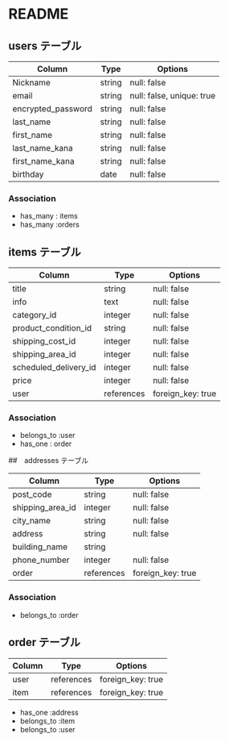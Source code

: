 # README
## users テーブル

| Column             | Type     | Options                       |
| ------------------ | ------   | -----------                   |
| Nickname           | string   | null: false                   |
| email              | string   | null: false,  unique: true    |
| encrypted_password | string   | null: false                   |
| last_name          | string   | null: false                   |
| first_name         | string   | null: false                   |
| last_name_kana     | string   | null: false                   |
| first_name_kana    | string   | null: false                   |
| birthday           | date     | null: false                   |

### Association

- has_many  : items
- has_many :orders
## items テーブル

| Column                 | Type                | Options                       |
| ------                 | ------              | -----------                   |
| title                  | string              | null: false                   |
| info                   | text                | null: false                   |
| category_id            | integer             | null: false                   |
| product_condition_id   | string              | null: false                   |
| shipping_cost_id       | integer             | null: false                   |
| shipping_area_id       | integer             | null: false                   |
| scheduled_delivery_id  | integer             | null: false                   |
| price                  | integer             | null: false                   |
| user                   | references          | foreign_key: true             |
### Association

- belongs_to :user
- has_one : order


##　addresses テーブル

| Column          | Type             | Options                                         |
| -------         | ----------       | ------------------------------                  |
| post_code       | string           | null: false                                     |
| shipping_area_id| integer          | null: false                                     |
| city_name       | string           | null: false                                     |
| address         | string           | null: false                                     |
| building_name   | string           |                                                 |
| phone_number    | integer          | null: false                                     |
| order           | references       | foreign_key: true                               |
### Association
- belongs_to   :order

## order テーブル

| Column       | Type             | Options                                         |
| -------      | ----------       | ------------------------------                  |
| user         | references       |  foreign_key: true                              |
| item         | references       |  foreign_key: true                              |

- has_one :address
- belongs_to :item
- belongs_to :user 

